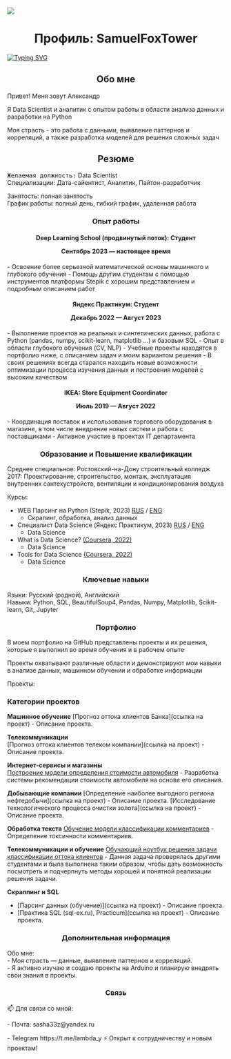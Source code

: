 ### ![](https://komarev.com/ghpvc/?username=SamuelFoxTower&style=plastic&label=profile+views&color=green)

<!--
**SamuelFoxTower/SamuelFoxTower** is a ✨ _special_ ✨ repository because its `README.md` (this file) appears on your GitHub profile.

Here are some ideas to get you started:

- 🔭 I’m currently working on ...
- 🌱 I’m currently learning ...
- 👯 I’m looking to collaborate on ...
- 🤔 I’m looking for help with ...
- 💬 Ask me about ...
- 📫 How to reach me: ...
- 😄 Pronouns: ...
- ⚡ Fun fact: ...
-->
<!DOCTYPE html>
<html lang="ru">
<head>
  <meta charset="UTF-8">
</head>
<body>

<h1 style="text-align: center;">Профиль: SamuelFoxTower</h1>
<a href="https://git.io/typing-svg"><img src="https://readme-typing-svg.demolab.com?font=inconsolata&pause=1000&color=09A708&center=true&vCenter=true&random=false&width=435&lines=Data+Scientist+%2F+Python+Developer" alt="Typing SVG" /></a>
<h2 style="text-align: center;">Обо мне</h2>
<p>Привет! Меня зовут Александр  
<p>Я Data Scientist и аналитик с опытом работы в области анализа данных и разработки на Python   
<p>Моя страсть - это работа с данными, выявление паттернов и корреляций, а также разработка моделей для решения сложных задач  
<h2 style="text-align: center;">Резюме</h2>

<p><kbd>Желаемая должность:</kbd> Data Scientist<br>
Специализации: Дата-сайентист, Аналитик, Пайтон-разработчик</p>  
Занятость: полная занятость<br>
График работы: полный день, гибкий график, удаленная работа<br></p>

<h3 style="text-align: center;">Опыт работы</h3>

<h4 style="text-align: center;">Deep Learning School (продвинутый поток): Студент
<p>Сентябрь 2023 — настоящее время</h4>
- Освоение более серьезной математической основы машинного и глубокого обучения    
- Помощь другим студентам с помощью инструментов платформы Stepik с хорошим представлением и подробным описанием работ 

<h4 style="text-align: center;">Яндекс Практикум: Студент
<p>Декабрь 2022 — Август 2023</h4>
- Выполнение проектов на реальных и синтетических данных, работа с Python (pandas, numpy, scikit-learn, matplotlib ...) и базовым SQL  
- Опыт в области глубокого обучения (CV, NLP)  
- Учебные проекты находятся в портфолио ниже, с описанием задач и моим вариантом решения  
- В своих решениях всегда старался находить новые возможности оптимизации процесса изучения данных и построения моделей с высоким качеством  

<h4 style="text-align: center;">IKEA: Store Equipment Coordinator
<p>Июль 2019 — Август 2022</h4>
- Координация поставок и использования торгового оборудования в магазине, в том числе внедрение новых систем и работа с поставщиками   
- Активное участие в проектах IT департамента  

<h3 style="text-align: center;">Образование и Повышение квалификации</h3>
<p>Среднее специальное: Ростовский-на-Дону строительный колледж<br>
2017: Проектирование, строительство, монтаж, эксплуатация внутренних сантехустройств, вентиляции и кондиционирования воздуха</p>

Курсы:<br>
- WEB Парсинг на Python (Stepik, 2023) [RUS](https://stepik.org/cert/2041068) / [ENG](https://stepik.org/cert/2041068?lang=en)
  - Скрапинг, обработка, анализ данных
- Специалист Data Science (Яндекс Практикум, 2023) [RUS](https://github.com/SamuelFoxTower/SamuelFoxTower/blob/main/certificate/Practicum_ru.pdf) / [ENG](https://github.com/SamuelFoxTower/SamuelFoxTower/blob/main/certificate/Practicum_en.pdf)
  - Data Science
- What is Data Science? [(Coursera, 2022)](https://coursera.org/share/f8ce69265fa3daa54e5b056d427e49b4)
  - Data Science 
- Tools for Data Science [(Coursera, 2022)](https://coursera.org/share/c05022eca89293bc484b36f5d0cadc64)
  - Data Science

<h3 style="text-align: center;">Ключевые навыки</h3>
<p>Языки: Русский (родной), Английский<br>
Навыки: Python, SQL, BeautifulSoup4, Pandas, Numpy, Matplotlib, Scikit-learn, Git, Jupyter</p>

<h3 style="text-align: center;">Портфолио</h3>
В моем портфолио на GitHub представлены проекты и их решения, которые я выполнил во время обучения и в рабочем опыте</p>  
Проекты охватывают различные области и демонстрируют мои навыки в анализе данных, машинном обучении и обработке информации</p>  

<p>Проекты:<br>
  
### Категории проектов  
  
**Машинное обучение**
  [Прогноз оттока клиентов Банка](ссылка на проект) - Описание проекта.

**Телекоммуникации**  
  [Прогноз оттока клиентов телеком компании](ссылка на проект) - Описание проекта.

**Интернет-сервисы и магазины**  
  [Построение модели определения стоимости автомобиля](https://github.com/SamuelFoxTower/Portfolio/tree/main/determining-cost-cars)
       - Разработка системы рекомендации стоимости автомобиля на основе его описания.

**Добывающие компании**
  [Определение наиболее выгодного региона нефтедобычи](ссылка на проект) 
       - Описание проекта.
  [Исследование технологического процесса очистки золота](ссылка на проект) 
       - Описание проекта.

**Обработка текста**
  [Обучение модели классификации комментариев](https://github.com/SamuelFoxTower/Portfolio/tree/main/сlassification-comments) 
       - Определение токсичности комментариев.

**Телекоммуникации и обучение**
  [Обучающий ноутбук решения задачи классификации оттока клиентов](https://github.com/SamuelFoxTower/Portfolio/tree/main/churn_telecom_DLS)
       - Данная задача проверялась другими студентами и была выполнена таким образом, чтобы дать возможность посмотреть и подчерпнуть методы хорошей и понятной реализации решения задачи.

**Скраппинг и SQL**
   - [Парсинг данных (обучение)](ссылка на проект) - Описание проекта.
   - [Практика SQL (sql-ex.ru), Practicum](ссылка на проект) - Описание проекта.</p>

<h3 style="text-align: center;">Дополнительная информация</h3>
<p>Обо мне:<br>
- Моя страсть — данные, выявление паттернов и корреляций.<br>
- Я активно изучаю и создаю проекты на Arduino и планирую внедрять свои знания в проекты.</p>

<h3 style="text-align: center;">Связь</h3>
<p>📫 Для связи со мной: 
  <p>- Почта: sasha33z@yandex.ru 
  <p>- Telegram https://t.me/lambda_y
⚡ Открыт к сотрудничеству и новым проектам!</p>

</body>
</html>
